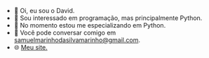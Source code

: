 - 👋 Oi, eu sou o David.
- 👀 Sou interessado em programação, mas principalmente Python.
- 🐍 No momento estou me especializando em Python.
- 📨 Você pode conversar comigo em samuelmarinhodasilvamarinho@gmail.com.
- 🌐 [Meu site.](https://davdtheitguy.github.io](https://davdtheitguy.github.io/DavdTheItGuy/)https://davdtheitguy.github.io/DavdTheItGuy/)
